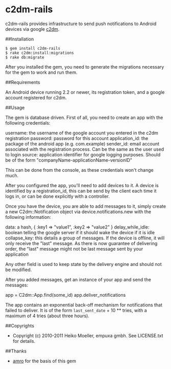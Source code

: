 # c2dm-rails

c2dm-rails provides infrastructure to send push notifications to Android devices via google [c2dm](http://code.google.com/android/c2dm/index.html).

##Installation

    $ gem install c2dm-rails
    $ rake c2dm:install:migrations
    $ rake db:migrate

  After you installed the gem, you need to generate the migrations necessary for the gem to work and run them.
    
##Requirements

An Android device running 2.2 or newer, its registration token, and a google account registered for c2dm.

##Usage

The gem is database driven. First of all, you need to create an app with the following credentials:

  username: the username of the google account you entered in the c2dm registration
  password: password for this account
  application_id: the package of the android app (e.g. com.example)
  sender_id: email account associated with the registration process. Can be the same as the user used to login
  source: application identifier for google logging purposes. Should be of the form "companyName-applicationName-versionID"

This can be done from the console, as these credentials won't change much.

After you configured the app, you'll need to add devices to it. A device is identified by a registration_id, this can be send by the client each time it logs in, or can be done explicitly with a controller.

Once you have the device, you are able to add messages to it, simply create a new C2dm::Notification object via device.notifications.new with the following information:

  data: a hash, { :key1 => "value1", :key2 => "value2" }
  delay_while_idle: boolean telling the google server if it should wake the device if it is idle
  collapse_key: this details a group of messages. If the device is offline, it will only receive the "last" message. As there is now guarantee of delivering order, the "last" message might not be last message sent by your application

Any other field is used to keep state by the delivery engine and should not be modified.

After you added messages, get an instance of your app and send the messages:

  app = C2dm::App.find(some_id)
  app.deliver_notifications

The app contains an exponential back-off mechanism for notifications that failed to deliver. It is of the form `last_sent_date` + 10 ** tries, with a maximum of 4 tries (about three hours).



##Copyrights

* Copyright (c) 2010-2011 Heiko Moeller, empuxa gmbh. See LICENSE.txt for details.

##Thanks

* [amro](https://github.com/amro/c2dm) for the basis of this gem